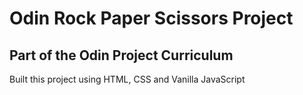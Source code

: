 # Odin Rock Paper Scissors Project

## Part of the Odin Project Curriculum

Built this project using HTML, CSS and Vanilla JavaScript

